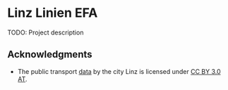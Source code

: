 # Linz Linien EFA
TODO: Project description

## Acknowledgments
* The public transport [data](https://www.data.gv.at/katalog/dataset/9faa1734-607f-4bfd-b8c9-c5692bf37d55) by the city Linz is licensed under [CC BY 3.0 AT](https://creativecommons.org/licenses/by/3.0/at/deed.en).
